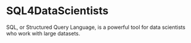 # SQL4DataScientists
SQL, or Structured Query Language, is a powerful tool for data scientists who work with large datasets. 
